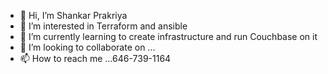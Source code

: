 - 👋 Hi, I’m Shankar Prakriya
- 👀 I’m interested in Terraform and ansible 
- 🌱 I’m currently learning to create infrastructure and run Couchbase on it
- 💞️ I’m looking to collaborate on ...
- 📫 How to reach me ...646-739-1164

<!---
sprakriy/sprakriy is a ✨ special ✨ repository because its `README.md` (this file) appears on your GitHub profile.
You can click the Preview link to take a look at your changes.
--->
